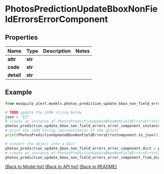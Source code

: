 # PhotosPredictionUpdateBboxNonFieldErrorsErrorComponent


## Properties

Name | Type | Description | Notes
------------ | ------------- | ------------- | -------------
**attr** | **str** |  | 
**code** | **str** |  | 
**detail** | **str** |  | 

## Example

```python
from mosquito_alert.models.photos_prediction_update_bbox_non_field_errors_error_component import PhotosPredictionUpdateBboxNonFieldErrorsErrorComponent

# TODO update the JSON string below
json = "{}"
# create an instance of PhotosPredictionUpdateBboxNonFieldErrorsErrorComponent from a JSON string
photos_prediction_update_bbox_non_field_errors_error_component_instance = PhotosPredictionUpdateBboxNonFieldErrorsErrorComponent.from_json(json)
# print the JSON string representation of the object
print(PhotosPredictionUpdateBboxNonFieldErrorsErrorComponent.to_json())

# convert the object into a dict
photos_prediction_update_bbox_non_field_errors_error_component_dict = photos_prediction_update_bbox_non_field_errors_error_component_instance.to_dict()
# create an instance of PhotosPredictionUpdateBboxNonFieldErrorsErrorComponent from a dict
photos_prediction_update_bbox_non_field_errors_error_component_from_dict = PhotosPredictionUpdateBboxNonFieldErrorsErrorComponent.from_dict(photos_prediction_update_bbox_non_field_errors_error_component_dict)
```
[[Back to Model list]](../README.md#documentation-for-models) [[Back to API list]](../README.md#documentation-for-api-endpoints) [[Back to README]](../README.md)



